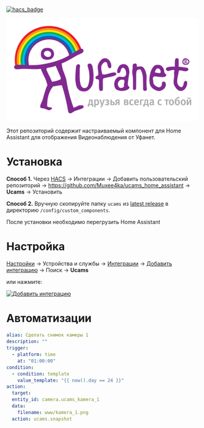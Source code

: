 [![hacs_badge](https://img.shields.io/badge/HACS-Custom-41BDF5.svg?style=for-the-badge)](https://github.com/hacs/integration)

![ucams 1](images/icons/logo.png)

Этот репозиторий содержит настраиваемый компонент для Home Assistant для отображения Видеонаблюдения от Уфанет.

# Установка

**Способ 1.** Через [HACS](https://hacs.xyz/) &rarr; Интеграции &rarr; Добавить пользовательский
репозиторий &rarr; https://github.com/Muxee4ka/ucams_home_assistant &rarr; **Ucams** &rarr; Установить

**Способ 2.** Вручную скопируйте папку `ucams`
из [latest release](https://github.com/Muxee4ka/ucams_home_assistant/releases/latest) в
директорию `/config/custom_components`.

После установки необходимо перегрузить Home Assistant

# Настройка

[Настройки](https://my.home-assistant.io/redirect/config) &rarr; Устройства и службы
&rarr; [Интеграции](https://my.home-assistant.io/redirect/integrations)
&rarr; [Добавить интеграцию](https://my.home-assistant.io/redirect/config_flow_start?domain=ucams) &rarr; Поиск &rarr; **Ucams**

или нажмите:

[![Добавить интеграцию](https://my.home-assistant.io/badges/config_flow_start.svg)](https://my.home-assistant.io/redirect/config_flow_start?domain=ucams)

# Автоматизации

```yaml
alias: Сделать снимок камеры 1
description: ""
trigger:
  - platform: time
    at: "01:00:00"
condition:
  - condition: template
    value_template: "{{ now().day == 24 }}"
action:
  target:
  entity_id: camera.ucams_kamera_1
  data:
    filename: www/kamera_1.png
  action: ucams.snapshot
```